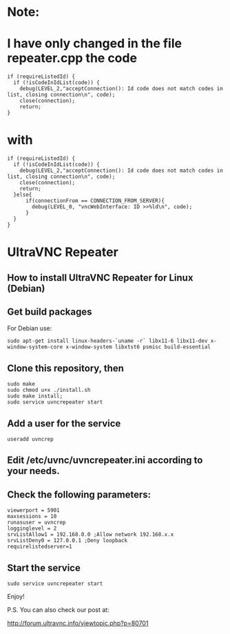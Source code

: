 # Note:
# I have only changed in the file repeater.cpp the code  
```
if (requireListedId) {
  if (!isCodeInIdList(code)) {
    debug(LEVEL_2,"acceptConnection(): Id code does not match codes in list, closing connection\n", code);
    close(connection);
    return;
}
```
# with
```
if (requireListedId) {
  if (!isCodeInIdList(code)) {
    debug(LEVEL_2,"acceptConnection(): Id code does not match codes in list, closing connection\n", code);
    close(connection);
    return;
  }else{
      if(connectionFrom == CONNECTION_FROM_SERVER){
        debug(LEVEL_0, "vncWebInterface: ID >>%ld\n", code);
      } 
  }
}
```

# UltraVNC Repeater

## How to install UltraVNC Repeater for Linux (Debian)

## Get build packages
For Debian use:
```
sudo apt-get install linux-headers-`uname -r` libx11-6 libx11-dev x-window-system-core x-window-system libxtst6 psmisc build-essential
```

## Clone this repository, then 
```
sudo make
sudo chmod u+x ./install.sh
sudo make install;
sudo service uvncrepeater start
```

## Add a user for the service
```
useradd uvncrep
```
## Edit /etc/uvnc/uvncrepeater.ini according to your needs.
## Check the following parameters:
```
viewerport = 5901
maxsessions = 10
runasuser = uvncrep
logginglevel = 2
srvListAllow1 = 192.168.0.0 ;Allow network 192.168.x.x
srvListDeny0 = 127.0.0.1 ;Deny loopback
requirelistedserver=1
```
## Start the service

```
sudo service uvncrepeater start
```

Enjoy!

P.S. You can also check our post at:

http://forum.ultravnc.info/viewtopic.php?p=80701
